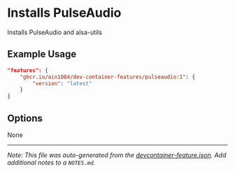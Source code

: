 
# Installs PulseAudio

Installs PulseAudio and alsa-utils

## Example Usage

```json
"features": {
    "ghcr.io/ain1084/dev-container-features/pulseaudio:1": {
        "version": "latest"
    }
}
```

## Options

None

---

_Note: This file was auto-generated from the [devcontainer-feature.json](https://github.com/devcontainers/feature-starter/blob/main/src/color/devcontainer-feature.json).  Add additional notes to a `NOTES.md`._
